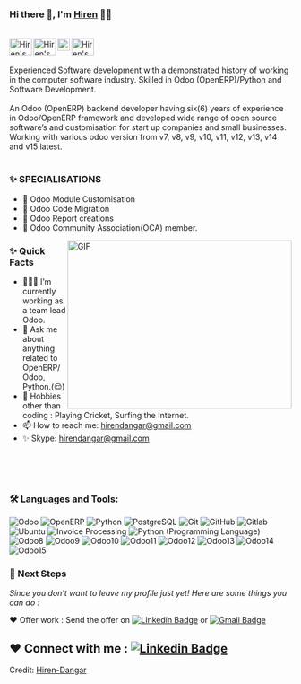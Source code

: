 ### Hi there 👋, I'm [Hiren](https://github.com/aman-atg) 👨‍💻

<br/>

<a href="https://www.linkedin.com/in/hirendangar/" target="_blank">
  <img align="left" src="https://raw.githubusercontent.com/rahuldkjain/github-profile-readme-generator/master/src/images/icons/Social/linked-in-alt.svg" alt="Hiren's Linkedin" height="30" width="40" />
</a>

<a href="https://twitter.com/hirendangar13" target="_blank">
  <img align="left" src="https://raw.githubusercontent.com/rahuldkjain/github-profile-readme-generator/master/src/images/icons/Social/twitter.svg" alt="Hiren's Twitter" height="30" width="40" />
</a>

<a href="mailto:hirendangar@gmail.com" target="_blank">
  <img align="left" alt="Hiren's Email" width="22px" src="https://cdn.jsdelivr.net/npm/simple-icons@v3/icons/gmail.svg" />
</a>

<a href="https://join.skype.com/invite/fSvHdKwwejgq" target="_blank">
  <img align="left" src="https://raw.githubusercontent.com/rahuldkjain/github-profile-readme-generator/master/src/images/icons/Social/skype.svg" alt="Hiren's Skype" height="30" width="40" />
</a>


<br />

<br/>
<p>
Experienced Software development with a demonstrated history of working in the computer software industry. Skilled in Odoo (OpenERP)/Python and Software Development.
<br/>
<br/>
An Odoo (OpenERP) backend developer having six(6) years of experience in Odoo/OpenERP framework and developed wide range of open source software’s and customisation for start up companies and small businesses. Working with various odoo version from v7, v8, v9, v10, v11, v12, v13, v14 and v15 latest.
<br/><br/>
  
### ✨ **SPECIALISATIONS**
- 💚 Odoo Module Customisation 
- 💚 Odoo Code Migration
- 💚 Odoo Report creations
- 💚 Odoo Community Association(OCA) member.
</p>


  <img align="right" alt="GIF" src="https://i.ibb.co/LpgdFKH/tumblr-7ad60f869aa246feb25c825e3ff79cd6-b69f9301-540.webp" width="400" height="300"/>
  
### ✨ Quick Facts

- 👨🏽‍💻 I’m currently working as a team lead Odoo.
- 💬 Ask me about anything related to OpenERP/Odoo, Python.(😌)
- 🎿 Hobbies other than coding : Playing Cricket, Surfing the Internet.
- 📫 How to reach me: hirendangar@gmail.com
- ✨ Skype: hirendangar@gmail.com

<br/>
<br/>
<br/>

### 🛠️ Languages and Tools:

![Odoo](https://img.shields.io/badge/Odoo-Odoo%3A%20Open%20Source%20ERP%20and%20CRM-pink)
![OpenERP](https://img.shields.io/badge/-OpenERP-pink&logo=odoo)
![Python](https://img.shields.io/badge/-Python-black)
![PostgreSQL](https://img.shields.io/badge/-%20PostgreSQL-blue)
![Git](https://img.shields.io/badge/-Git-black?style=flat-square&logo=git)
![GitHub](https://img.shields.io/badge/-GitHub-black?style=flat-square&logo=github)
![Gitlab](https://img.shields.io/badge/-Gitlab-black?style=flat-square&logo=gitlab)
![Ubuntu](https://img.shields.io/badge/-Ubuntu-black?style=flat-square&logo=ubuntu)
![Invoice Processing](https://img.shields.io/badge/-%20Invoice%20Processing-orange)
![Python (Programming Language)](https://img.shields.io/badge/-Python%20(Programming%20Language)-yellowgreen)
![Odoo8](https://img.shields.io/badge/-Odoo8-pink)
![Odoo9](https://img.shields.io/badge/-Odoo9-pink)
![Odoo10](https://img.shields.io/badge/-Odoo10-pink)
![Odoo11](https://img.shields.io/badge/-Odoo11-pink)
![Odoo12](https://img.shields.io/badge/-Odoo12-pink)
![Odoo13](https://img.shields.io/badge/-Odoo13-pink)
![Odoo14](https://img.shields.io/badge/-Odoo14-pink)
![Odoo15](https://img.shields.io/badge/-Odoo15-pink)


### 👣 Next Steps

_Since you don't want to leave my profile just yet! Here are some things you can do :_

❤️ Offer work : Send the offer on [![Linkedin Badge](https://img.shields.io/badge/-Hiren_Dangar-blue?style=flat-square&logo=Linkedin&logoColor=white&link=https://www.linkedin.com/in/hirendangar/)](https://www.linkedin.com/in/hirendangar/)
or [![Gmail Badge](https://img.shields.io/badge/-hirendangar@gmail.com-c14438?style=flat-square&logo=Gmail&logoColor=white&link=mailto:hirendangar@gmail.com)](mailto:hirendangar@gmail.com)

<!--❤️ Follow : You can follow me here on [![GitHub followers](https://img.shields.io/github/followers/aman-atg?label=Follow&style=social)](https://github.com/aman-atg/?tab=follow) and [![Twitter Badge](https://img.shields.io/badge/-@aman_atg-1ca0f1?style=flat-square&labelColor=1ca0f1&logo=twitter&logoColor=white&link=https://twitter.com/hirendangar13)](https://twitter.com/hirendangar13)
if you are on a similar path as mine.
-->

❤️ Connect with me : [![Linkedin Badge](https://img.shields.io/badge/-Hiren_Dangar-blue?style=flat-square&logo=Linkedin&logoColor=white&link=https://www.linkedin.com/in/hirendangar/)](https://www.linkedin.com/in/hirendangar/)
----
Credit: [Hiren-Dangar](https://github.com/HirenDangar)
